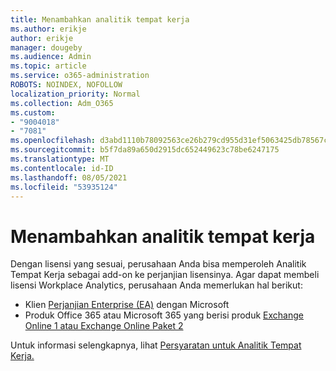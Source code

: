 ```yaml
---
title: Menambahkan analitik tempat kerja
ms.author: erikje
author: erikje
manager: dougeby
ms.audience: Admin
ms.topic: article
ms.service: o365-administration
ROBOTS: NOINDEX, NOFOLLOW
localization_priority: Normal
ms.collection: Adm_O365
ms.custom:
- "9004018"
- "7081"
ms.openlocfilehash: d3abd1110b78092563ce26b279cd955d31ef5063425db78567c3cfd906007c0e
ms.sourcegitcommit: b5f7da89a650d2915dc652449623c78be6247175
ms.translationtype: MT
ms.contentlocale: id-ID
ms.lasthandoff: 08/05/2021
ms.locfileid: "53935124"
---
```

# <a name="add-workplace-analytics"></a>Menambahkan analitik tempat kerja

Dengan lisensi yang sesuai, perusahaan Anda bisa memperoleh Analitik Tempat Kerja sebagai add-on ke perjanjian lisensinya. Agar dapat membeli lisensi Workplace Analytics, perusahaan Anda memerlukan hal berikut: 

- Klien [Perjanjian Enterprise (EA)](https://docs.microsoft.com/workplace-analytics/setup/environment-requirements#enterprise-agreements) dengan Microsoft
- Produk Office 365 atau Microsoft 365 yang berisi produk [Exchange Online 1 atau Exchange Online Paket 2](https://docs.microsoft.com/workplace-analytics/setup/environment-requirements#exchange-online-plans)

Untuk informasi selengkapnya, lihat [Persyaratan untuk Analitik Tempat Kerja.](https://docs.microsoft.com/workplace-analytics/setup/environment-requirements) 
